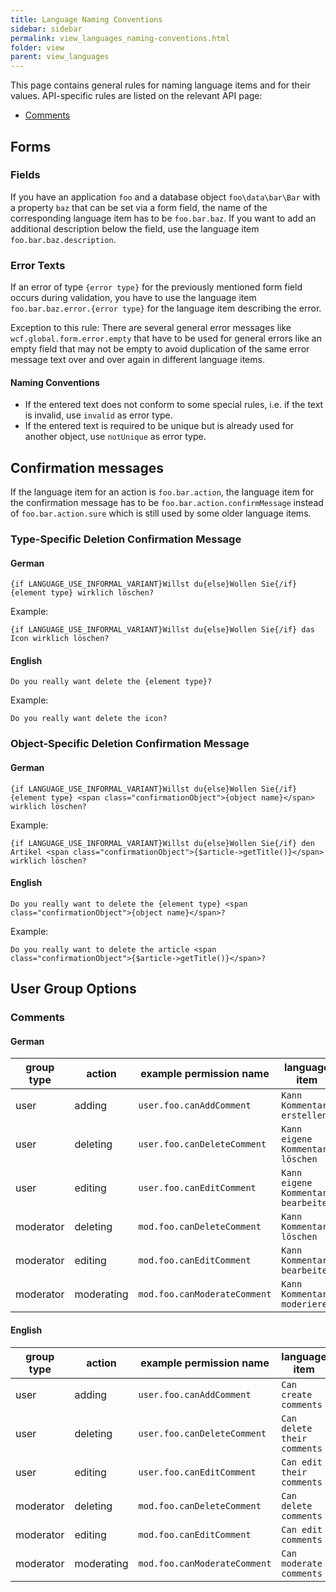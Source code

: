 ```yaml
---
title: Language Naming Conventions
sidebar: sidebar
permalink: view_languages_naming-conventions.html
folder: view
parent: view_languages
---
```


This page contains general rules for naming language items and for their values.
API-specific rules are listed on the relevant API page:

- [Comments](php_api_comments.md#language-items)


## Forms

### Fields

If you have an application `foo` and a database object `foo\data\bar\Bar` with a property `baz` that can be set via a form field, the name of the corresponding language item has to be `foo.bar.baz`.
If you want to add an additional description below the field, use the language item `foo.bar.baz.description`.

### Error Texts

If an error of type `{error type}` for the previously mentioned form field occurs during validation, you have to use the language item `foo.bar.baz.error.{error type}` for the language item describing the error.
 
Exception to this rule:
There are several general error messages like `wcf.global.form.error.empty` that have to be used for general errors like an empty field that may not be empty to avoid duplication of the same error message text over and over again in different language items.

#### Naming Conventions

- If the entered text does not conform to some special rules, i.e. if the text is invalid, use `invalid` as error type.
- If the entered text is required to be unique but is already used for another object, use `notUnique` as error type.


## Confirmation messages

If the language item for an action is `foo.bar.action`, the language item for the confirmation message has to be `foo.bar.action.confirmMessage` instead of `foo.bar.action.sure` which is still used by some older language items.

### Type-Specific Deletion Confirmation Message

#### German

```
{if LANGUAGE_USE_INFORMAL_VARIANT}Willst du{else}Wollen Sie{/if} {element type} wirklich löschen?
```

Example:

```
{if LANGUAGE_USE_INFORMAL_VARIANT}Willst du{else}Wollen Sie{/if} das Icon wirklich löschen?
```

#### English

```
Do you really want delete the {element type}?
```

Example:

```
Do you really want delete the icon?
```

### Object-Specific Deletion Confirmation Message

#### German

```
{if LANGUAGE_USE_INFORMAL_VARIANT}Willst du{else}Wollen Sie{/if} {element type} <span class="confirmationObject">{object name}</span> wirklich löschen?
```
  
Example:

```
{if LANGUAGE_USE_INFORMAL_VARIANT}Willst du{else}Wollen Sie{/if} den Artikel <span class="confirmationObject">{$article->getTitle()}</span> wirklich löschen?
```

#### English

```
Do you really want to delete the {element type} <span class="confirmationObject">{object name}</span>?
```

Example:

```
Do you really want to delete the article <span class="confirmationObject">{$article->getTitle()}</span>?
```


## User Group Options

### Comments

#### German

| group type | action | example permission name | language item |
| ---------- | ------ | ----------------------- | ------------- |
| user | adding | `user.foo.canAddComment` | `Kann Kommentare erstellen` |
| user | deleting | `user.foo.canDeleteComment` | `Kann eigene Kommentare löschen` |
| user | editing | `user.foo.canEditComment` | `Kann eigene Kommentare bearbeiten` |
| moderator | deleting | `mod.foo.canDeleteComment` | `Kann Kommentare löschen` |
| moderator | editing | `mod.foo.canEditComment` | `Kann Kommentare bearbeiten` |
| moderator | moderating | `mod.foo.canModerateComment` | `Kann Kommentare moderieren` |

#### English

| group type | action | example permission name | language item |
| ---------- | ------ | ----------------------- | ------------- |
| user | adding | `user.foo.canAddComment` | `Can create comments` |
| user | deleting | `user.foo.canDeleteComment` | `Can delete their comments` |
| user | editing | `user.foo.canEditComment` | `Can edit their comments` |
| moderator | deleting | `mod.foo.canDeleteComment` | `Can delete comments` |
| moderator | editing | `mod.foo.canEditComment` | `Can edit comments` |
| moderator | moderating | `mod.foo.canModerateComment` | `Can moderate comments` |
